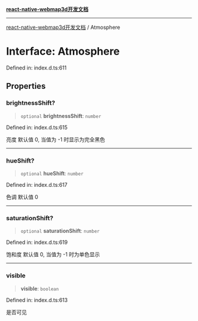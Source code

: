[**react-native-webmap3d开发文档**](../README.md)

***

[react-native-webmap3d开发文档](../globals.md) / Atmosphere

# Interface: Atmosphere

Defined in: index.d.ts:611

## Properties

### brightnessShift?

> `optional` **brightnessShift**: `number`

Defined in: index.d.ts:615

亮度 默认值 0, 当值为 -1 时显示为完全黑色

***

### hueShift?

> `optional` **hueShift**: `number`

Defined in: index.d.ts:617

色调 默认值 0

***

### saturationShift?

> `optional` **saturationShift**: `number`

Defined in: index.d.ts:619

饱和度 默认值 0, 当值为 -1 时为单色显示

***

### visible

> **visible**: `boolean`

Defined in: index.d.ts:613

是否可见
